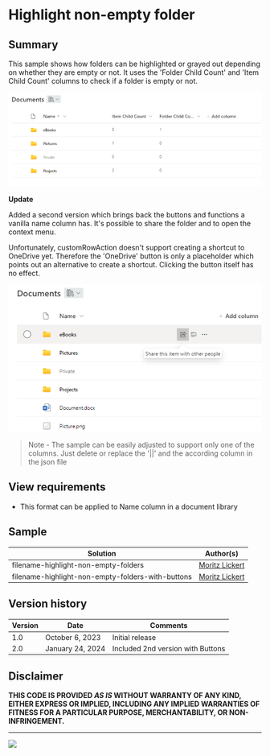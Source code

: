 # Highlight non-empty folder

## Summary
This sample shows how folders can be highlighted or grayed out depending on whether they are empty or not.
It uses the 'Folder Child Count' and 'Item Child Count' columns to check if a folder is empty or not.

![screenshot of the sample](./assets/screenshot.png)

**Update**

Added a second version which brings back the buttons and functions a vanilla name column has. It's possible to share the folder and to open the context menu.

Unfortunately, customRowAction doesn't support creating a shortcut to OneDrive yet. Therefore the 'OneDrive' button is only a placeholder which points out an alternative to create a shortcut. Clicking the button itself has no effect.

![screenshot of the sample with hidden columns](./assets/screenshot_hidden_columns.png)

> Note - The sample can be easily adjusted to support only one of the columns. Just delete or replace the '||' and the according column in the json file

## View requirements
- This format can be applied to Name column in a document library

## Sample

Solution|Author(s)
--------|---------
filename-highlight-non-empty-folders | [Moritz Lickert](https://github.com/MoeIcI)
filename-highlight-non-empty-folders-with-buttons | [Moritz Lickert](https://github.com/MoeIcI)


## Version history

Version|Date|Comments
-------|----|--------
1.0|October 6, 2023|Initial release
2.0|January 24, 2024|Included 2nd version with Buttons

## Disclaimer
**THIS CODE IS PROVIDED *AS IS* WITHOUT WARRANTY OF ANY KIND, EITHER EXPRESS OR IMPLIED, INCLUDING ANY IMPLIED WARRANTIES OF FITNESS FOR A PARTICULAR PURPOSE, MERCHANTABILITY, OR NON-INFRINGEMENT.**

---
<img src="https://pnptelemetry.azurewebsites.net/list-formatting/column-samples/filename-highlight-non-empty-folders" />
